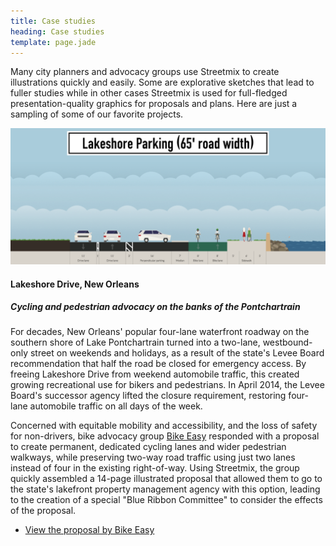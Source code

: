 ```yaml
---
title: Case studies
heading: Case studies
template: page.jade
---
```


Many city planners and advocacy groups use Streetmix to create illustrations quickly and easily. Some are explorative sketches that lead to fuller studies while in other cases Streetmix is used for full-fledged presentation-quality graphics for proposals and plans. Here are just a sampling of some of our favorite projects.


![Lakeshore Drive proposal via Streetmix](/images/case-studies/lakeshore.png)

#### Lakeshore Drive, New Orleans
##### Cycling and pedestrian advocacy on the banks of the Pontchartrain

For decades, New Orleans' popular four-lane waterfront roadway on the southern shore of Lake Pontchartrain turned into a two-lane, westbound-only street on weekends and holidays, as a result of the state's Levee Board recommendation that half the road be closed for emergency access. By freeing Lakeshore Drive from weekend automobile traffic, this created growing recreational use for bikers and pedestrians. In April 2014, the Levee Board's successor agency lifted the closure requirement, restoring four-lane automobile traffic on all days of the week.

Concerned with equitable mobility and accessibility, and the loss of safety for non-drivers, bike advocacy group [Bike Easy](http://bikeeasy.org/) responded with a proposal to create permanent, dedicated cycling lanes and wider pedestrian walkways, while preserving two-way road traffic using just two lanes instead of four in the existing right-of-way. Using Streetmix, the group quickly assembled a 14-page illustrated proposal that allowed them to go to the state's lakefront property management agency with this option, leading to the creation of a special "Blue Ribbon Committee" to consider the effects of the proposal.

<ul class='fa-ul arrows'>
  <li><i class='fa fa-li fa-arrow-circle-o-right'></i> <a href='http://bikeeasy.org/blog/archives/1512/'>View the proposal by Bike Easy</a></li>
</ul>
